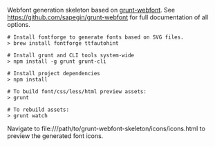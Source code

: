Webfont generation skeleton based on [grunt-webfont](https://github.com/sapegin/grunt-webfont).
See <https://github.com/sapegin/grunt-webfont> for full documentation of all options.

```
# Install fontforge to generate fonts based on SVG files.
> brew install fontforge ttfautohint

# Install grunt and CLI tools system-wide
> npm install -g grunt grunt-cli

# Install project dependencies
> npm install

# To build font/css/less/html preview assets:
> grunt

# To rebuild assets:
> grunt watch
```

Navigate to file:///path/to/grunt-webfont-skeleton/icons/icons.html to preview the generated font icons.

